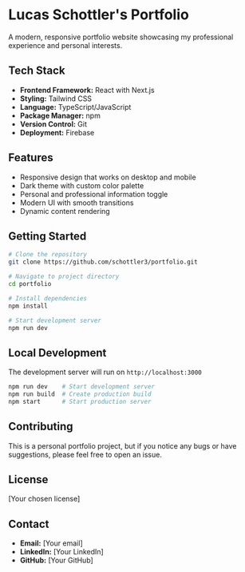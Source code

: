 # Lucas Schottler's Portfolio

A modern, responsive portfolio website showcasing my professional experience and personal interests.

## Tech Stack

- **Frontend Framework:** React with Next.js
- **Styling:** Tailwind CSS
- **Language:** TypeScript/JavaScript
- **Package Manager:** npm
- **Version Control:** Git
- **Deployment:** Firebase

## Features

- Responsive design that works on desktop and mobile
- Dark theme with custom color palette
- Personal and professional information toggle
- Modern UI with smooth transitions
- Dynamic content rendering

## Getting Started

```bash
# Clone the repository
git clone https://github.com/schottler3/portfolio.git

# Navigate to project directory
cd portfolio

# Install dependencies
npm install

# Start development server
npm run dev
```

## Local Development

The development server will run on `http://localhost:3000`

```bash
npm run dev    # Start development server
npm run build  # Create production build
npm start      # Start production server
```

## Contributing

This is a personal portfolio project, but if you notice any bugs or have suggestions, please feel free to open an issue.

## License

[Your chosen license]

## Contact

- **Email:** [Your email]
- **LinkedIn:** [Your LinkedIn]
- **GitHub:** [Your GitHub]